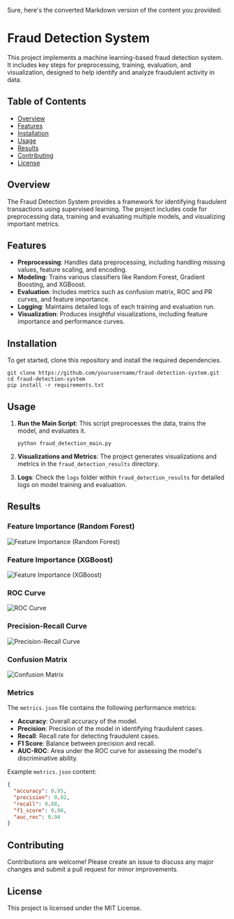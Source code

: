 Sure, here's the converted Markdown version of the content you provided:

# Fraud Detection System

This project implements a machine learning-based fraud detection system. It includes key steps for preprocessing, training, evaluation, and visualization, designed to help identify and analyze fraudulent activity in data.

## Table of Contents

- [Overview](#overview)
- [Features](#features)
- [Installation](#installation)
- [Usage](#usage)
- [Results](#results)
- [Contributing](#contributing)
- [License](#license)

## Overview

The Fraud Detection System provides a framework for identifying fraudulent transactions using supervised learning. The project includes code for preprocessing data, training and evaluating multiple models, and visualizing important metrics.

## Features

- **Preprocessing**: Handles data preprocessing, including handling missing values, feature scaling, and encoding.
- **Modeling**: Trains various classifiers like Random Forest, Gradient Boosting, and XGBoost.
- **Evaluation**: Includes metrics such as confusion matrix, ROC and PR curves, and feature importance.
- **Logging**: Maintains detailed logs of each training and evaluation run.
- **Visualization**: Produces insightful visualizations, including feature importance and performance curves.

## Installation

To get started, clone this repository and install the required dependencies.

```
git clone https://github.com/yourusername/fraud-detection-system.git
cd fraud-detection-system
pip install -r requirements.txt
```

## Usage

1. **Run the Main Script**: This script preprocesses the data, trains the model, and evaluates it.

   ```
   python fraud_detection_main.py
   ```

2. **Visualizations and Metrics**: The project generates visualizations and metrics in the `fraud_detection_results` directory.
3. **Logs**: Check the `logs` folder within `fraud_detection_results` for detailed logs on model training and evaluation.

## Results

### Feature Importance (Random Forest)

![Feature Importance (Random Forest)](fraud_detection_results/visualizations/feature_importance_rf.png)

### Feature Importance (XGBoost)

![Feature Importance (XGBoost)](fraud_detection_results/visualizations/feature_importance_xgb.png)

### ROC Curve

![ROC Curve](fraud_detection_results/visualizations/roc_curve.png)

### Precision-Recall Curve

![Precision-Recall Curve](fraud_detection_results/visualizations/pr_curve.png)

### Confusion Matrix

![Confusion Matrix](fraud_detection_results/visualizations/confusion_matrix.png)

### Metrics

The `metrics.json` file contains the following performance metrics:

- **Accuracy**: Overall accuracy of the model.
- **Precision**: Precision of the model in identifying fraudulent cases.
- **Recall**: Recall rate for detecting fraudulent cases.
- **F1 Score**: Balance between precision and recall.
- **AUC-ROC**: Area under the ROC curve for assessing the model's discriminative ability.

Example `metrics.json` content:

```json
{
  "accuracy": 0.95,
  "precision": 0.92,
  "recall": 0.88,
  "f1_score": 0.90,
  "auc_roc": 0.94
}
```

## Contributing

Contributions are welcome! Please create an issue to discuss any major changes and submit a pull request for minor improvements.

## License

This project is licensed under the MIT License.